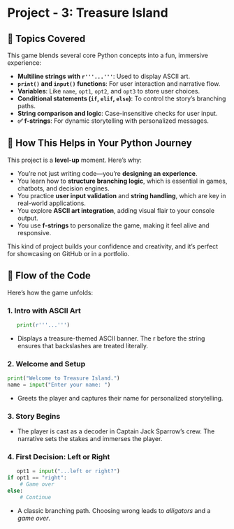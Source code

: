 # Project - 3: Treasure Island

## 🧠 Topics Covered

This game blends several core Python concepts into a fun, immersive experience:

- **Multiline strings with `r'''...'''`**: Used to display ASCII art.
- **`print()` and `input()` functions**: For user interaction and narrative flow.
- **Variables**: Like `name`, `opt1`, `opt2`, and `opt3` to store user choices.
- **Conditional statements (`if`, `elif`, `else`)**: To control the story’s branching paths.
- **String comparison and logic**: Case-insensitive checks for user input.
- **✅ f-strings**: For dynamic storytelling with personalized messages.



## 🚀 How This Helps in Your Python Journey

This project is a **level-up** moment. Here’s why:

- You’re not just writing code—you’re **designing an experience**.
- You learn how to **structure branching logic**, which is essential in games, chatbots, and decision engines.
- You practice **user input validation** and **string handling**, which are key in real-world applications.
- You explore **ASCII art integration**, adding visual flair to your console output.
- You use **f-strings** to personalize the game, making it feel alive and responsive.

This kind of project builds your confidence and creativity, and it’s perfect for showcasing on GitHub or in a portfolio.



## 🔄 Flow of the Code

Here’s how the game unfolds:

### 1. Intro with ASCII Art  

```python
   print(r'''...''')
```
- Displays a treasure-themed ASCII banner. The r before the string ensures that backslashes are treated literally.

### 2. Welcome and Setup

```python
print("Welcome to Treasure Island.")
name = input("Enter your name: ")
```
- Greets the player and captures their name for personalized storytelling.

### 3. Story Begins
- The player is cast as a decoder in Captain Jack Sparrow’s crew. The narrative sets the stakes and immerses the player.

### 4. First Decision: Left or Right
```python
   opt1 = input("...left or right?")
if opt1 == "right":
    # Game over
else:
    # Continue
```
- A classic branching path. Choosing wrong leads to _alligators_ and a _game over_.




